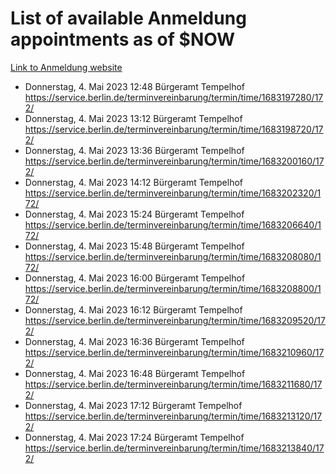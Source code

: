 # List of available Anmeldung appointments as of $NOW
[Link to Anmeldung website](https://service.berlin.de/terminvereinbarung/termin/tag.php?termin=1&anliegen[]=120686&dienstleisterlist=122210,122217,327316,122219,327312,122227,327314,122231,327346,122243,327348,122254,122252,329742,122260,329745,122262,329748,122271,327278,122273,327274,122277,327276,330436,122280,327294,122282,327290,122284,327292,122291,327270,122285,327266,122286,327264,122296,327268,150230,329760,122297,327286,122294,327284,122312,329763,122314,329775,122304,327330,122311,327334,122309,327332,317869,122281,327352,122279,329772,122283,122276,327324,122274,327326,122267,329766,122246,327318,122251,327320,122257,327322,122208,327298,122226,327300&herkunft=http%3A%2F%2Fservice.berlin.de%2Fdienstleistung%2F120686%2F)
- Donnerstag, 4. Mai 2023 12:48 Bürgeramt Tempelhof https://service.berlin.de/terminvereinbarung/termin/time/1683197280/172/
- Donnerstag, 4. Mai 2023 13:12 Bürgeramt Tempelhof https://service.berlin.de/terminvereinbarung/termin/time/1683198720/172/
- Donnerstag, 4. Mai 2023 13:36 Bürgeramt Tempelhof https://service.berlin.de/terminvereinbarung/termin/time/1683200160/172/
- Donnerstag, 4. Mai 2023 14:12 Bürgeramt Tempelhof https://service.berlin.de/terminvereinbarung/termin/time/1683202320/172/
- Donnerstag, 4. Mai 2023 15:24 Bürgeramt Tempelhof https://service.berlin.de/terminvereinbarung/termin/time/1683206640/172/
- Donnerstag, 4. Mai 2023 15:48 Bürgeramt Tempelhof https://service.berlin.de/terminvereinbarung/termin/time/1683208080/172/
- Donnerstag, 4. Mai 2023 16:00 Bürgeramt Tempelhof https://service.berlin.de/terminvereinbarung/termin/time/1683208800/172/
- Donnerstag, 4. Mai 2023 16:12 Bürgeramt Tempelhof https://service.berlin.de/terminvereinbarung/termin/time/1683209520/172/
- Donnerstag, 4. Mai 2023 16:36 Bürgeramt Tempelhof https://service.berlin.de/terminvereinbarung/termin/time/1683210960/172/
- Donnerstag, 4. Mai 2023 16:48 Bürgeramt Tempelhof https://service.berlin.de/terminvereinbarung/termin/time/1683211680/172/
- Donnerstag, 4. Mai 2023 17:12 Bürgeramt Tempelhof https://service.berlin.de/terminvereinbarung/termin/time/1683213120/172/
- Donnerstag, 4. Mai 2023 17:24 Bürgeramt Tempelhof https://service.berlin.de/terminvereinbarung/termin/time/1683213840/172/
